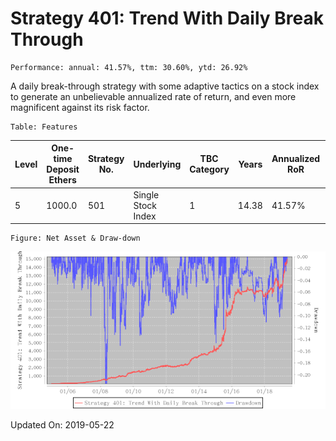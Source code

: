 
# Strategy 401: Trend With Daily Break Through

    Performance: annual: 41.57%, ttm: 30.60%, ytd: 26.92%

  
A daily break-through strategy with some adaptive tactics on a stock index to generate an unbelievable annualized rate of return, and even more magnificent against its risk factor.
    

    Table: Features

| Level | One-time Deposit Ethers | Strategy No. | Underlying | TBC Category | Years | Annualized RoR | Largest Drawdown | R/D | Sharpe Ratio | TTM | YTD |
|-------|-------------------------|--------------|-----------------------|-----------------|--------------|----------------|------------------|-----|--------------|--------|-------|
|5|1000.0|501|Single Stock Index|1|14.38|41.57%|-21.96%|1.89|1.84|30.60%|26.92%|

    Figure: Net Asset & Draw-down

![](./imgs/Strategy_401_Trend_With_Daily_Break_Through.png)

Updated On: 2019-05-22
    
